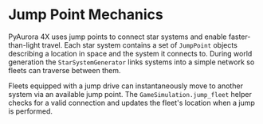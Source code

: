 # Jump Point Mechanics

PyAurora 4X uses jump points to connect star systems and enable faster-than-light travel. Each
star system contains a set of `JumpPoint` objects describing a location in space and the system
it connects to. During world generation the `StarSystemGenerator` links systems into a simple
network so fleets can traverse between them.

Fleets equipped with a jump drive can instantaneously move to another system via an available
jump point. The `GameSimulation.jump_fleet` helper checks for a valid connection and updates the
fleet's location when a jump is performed.

